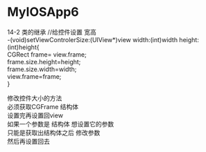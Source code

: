 # MyIOSApp6
14-2 类的继承
//给控件设置 宽高<br>
-(void)setViewControlerSize:(UIView*)view width:(int)width height:(int)height{<br>
    CGRect frame= view.frame;<br>
    frame.size.height=height;<br>
    frame.size.width=width;<br>
    view.frame=frame;<br>
}<br>


修改控件大小的方法<br>
必须获取CGFrame 结构体<br>
设置完再设置回view<br>
如果一个参数是 结构体  想设置它的参数<br>
只能是获取出结构体之后 修改参数 <br>
然后再设置回去<br>
